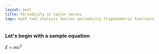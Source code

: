 ```yaml
---
layout: post
title: Periodicity in taylor series
tags: math real analysis fourier periodicity trigonometric functions
---
```

### Let's begin with a sample equation
$E = mc^2$

